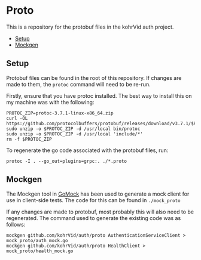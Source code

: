 # Proto

This is a repository for the protobuf files in the kohrVid auth project.

<!-- vim-markdown-toc GFM -->

* [Setup](#setup)
* [Mockgen](#mockgen)

<!-- vim-markdown-toc -->

## Setup

Protobuf files can be found in the root of this repository. If changes are made to them, the `protoc`
command will need to be re-run.

Firstly, ensure that you have protoc installed. The best way to install this on
my machine was with the following:

    PROTOC_ZIP=protoc-3.7.1-linux-x86_64.zip
    curl -OL https://github.com/protocolbuffers/protobuf/releases/download/v3.7.1/$PROTOC_ZIP
    sudo unzip -o $PROTOC_ZIP -d /usr/local bin/protoc
    sudo unzip -o $PROTOC_ZIP -d /usr/local 'include/*'
    rm -f $PROTOC_ZIP

To regenerate the go code associated with the protobuf files, run:

    protoc -I . --go_out=plugins=grpc:. ./*.proto

## Mockgen

The Mockgen tool in [GoMock](https://github.com/golang/mock#running-mockgen) has
been used to generate a mock client for use in client-side tests. The code for
this can be found in `./mock_proto`

If any changes are made to protobuf, most probably this will also need to be
regenerated. The command used to generate the existing code was as follows:

    mockgen github.com/kohrVid/auth/proto AuthenticationServiceClient > mock_proto/auth_mock.go
    mockgen github.com/kohrVid/auth/proto HealthClient > mock_proto/health_mock.go
